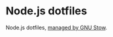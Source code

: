 # Node.js dotfiles
Node.js dotfiles, [managed by GNU Stow](https://brandon.invergo.net/news/2012-05-26-using-gnu-stow-to-manage-your-dotfiles.html).
